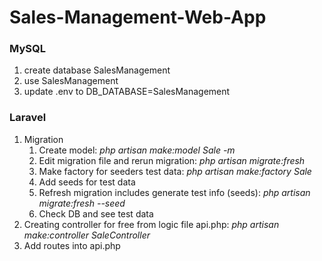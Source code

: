 # Sales-Management-Web-App

### MySQL
1. create database SalesManagement
2. use SalesManagement
3. update .env to DB_DATABASE=SalesManagement

### Laravel
1. Migration
   1. Create model: _php artisan make:model Sale -m_
   2. Edit migration file and rerun migration: _php artisan migrate:fresh_
   3. Make factory for seeders test data: _php artisan make:factory Sale_
   4. Add seeds for test data
   5. Refresh migration includes generate test info (seeds): _php artisan migrate:fresh --seed_
   6. Check DB and see test data
2. Creating controller for free from logic file api.php: _php artisan make:controller SaleController_
3. Add routes into api.php
